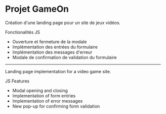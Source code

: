 # Projet GameOn

Création d'une landing page pour un site de jeux vidéos.

Fonctionalités JS
- Ouverture et fermeture de la modale
- Implémentation des entrées du formulaire 
- Implémentation des messages d'erreur
- Modale de confirmation de validation du formulaire

___________________________________________________________________________________

Landing page implementation for a video game site.

JS Features
- Modal opening and closing
- Implementation of form entries
- Implementation of error messages
- New pop-up for confirming form validation
